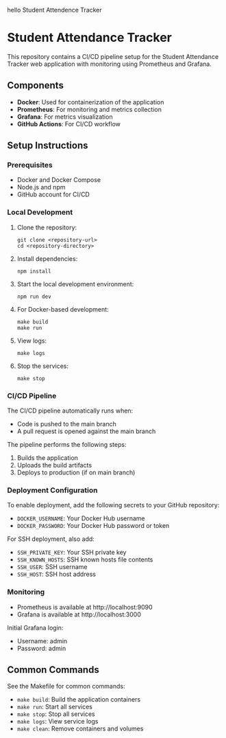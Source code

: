 hello
Student Attendence Tracker
# Student Attendance Tracker

This repository contains a CI/CD pipeline setup for the Student Attendance Tracker web application with monitoring using Prometheus and Grafana.

## Components

- **Docker**: Used for containerization of the application
- **Prometheus**: For monitoring and metrics collection
- **Grafana**: For metrics visualization
- **GitHub Actions**: For CI/CD workflow

## Setup Instructions

### Prerequisites

- Docker and Docker Compose
- Node.js and npm
- GitHub account for CI/CD

### Local Development

1. Clone the repository:
   ```
   git clone <repository-url>
   cd <repository-directory>
   ```

2. Install dependencies:
   ```
   npm install
   ```

3. Start the local development environment:
   ```
   npm run dev
   ```

4. For Docker-based development:
   ```
   make build
   make run
   ```

5. View logs:
   ```
   make logs
   ```

6. Stop the services:
   ```
   make stop
   ```

### CI/CD Pipeline

The CI/CD pipeline automatically runs when:
- Code is pushed to the main branch
- A pull request is opened against the main branch

The pipeline performs the following steps:
1. Builds the application
2. Uploads the build artifacts
3. Deploys to production (if on main branch)

### Deployment Configuration

To enable deployment, add the following secrets to your GitHub repository:
- `DOCKER_USERNAME`: Your Docker Hub username
- `DOCKER_PASSWORD`: Your Docker Hub password or token

For SSH deployment, also add:
- `SSH_PRIVATE_KEY`: Your SSH private key
- `SSH_KNOWN_HOSTS`: SSH known hosts file contents
- `SSH_USER`: SSH username
- `SSH_HOST`: SSH host address

### Monitoring

- Prometheus is available at http://localhost:9090
- Grafana is available at http://localhost:3000

Initial Grafana login:
- Username: admin
- Password: admin

## Common Commands
See the Makefile for common commands:
- `make build`: Build the application containers
- `make run`: Start all services
- `make stop`: Stop all services
- `make logs`: View service logs
- `make clean`: Remove containers and volumes
